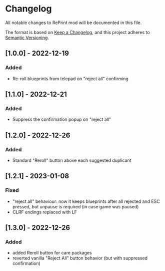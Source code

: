 # Changelog

All notable changes to RePrint mod will be documented in this file.

The format is based on [Keep a Changelog](https://keepachangelog.com/en/1.0.0/),
and this project adheres to [Semantic Versioning](https://semver.org/spec/v2.0.0.html).

## [1.0.0] - 2022-12-19

### Added

- Re-roll blueprints from telepad on "reject all" confirming

## [1.1.0] - 2022-12-21

### Added

- Suppress the confirmation popup on "reject all"

## [1.2.0] - 2022-12-26

### Added

- Standard "Reroll" button above each suggested duplicant

## [1.2.1] - 2023-01-08

### Fixed

- "reject all" behaviour: now it keeps blueprints after all rejected and ESC pressed, but unpause is required (in case game was paused)
- CLRF endings replaced with LF

## [1.3.0] - 2022-12-26

### Added
- added Reroll button for care packages
- reverted vanilla "Reject All" button behavior (but with suppressed confirmation)
